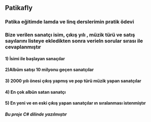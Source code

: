 ## Patikafly
### Patika eğitimde lamda ve linq derslerimin pratik ödevi 
### Bize verilen sanatçı isim, çıkış yılı , müzik türü ve satış sayılarını listeye ekledikten sonra verieln sorular sırası ile cevaplanmıştır
#### 1) İsimi ile başlayan sanaçılar
#### 2)Albüm satışı 10 milyonu geçen sanatçılar 
#### 3) 2000 yılı önesi çıkış yapmış ve pop türü müzik yapan sanatçılar 
#### 4) En çok albün satan  sanatçı 
#### 5) En yeni ve en eski çıkış yapan sanatçılar ın sıralanması istenmiştır 
##### Bu proje C# dilinde yazılmıştır
